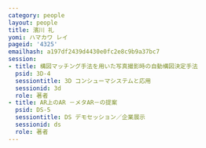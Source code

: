 ```yaml
---
category: people
layout: people
title: 濱川 礼
yomi: ハマカワ レイ
pageid: '4325'
emailhash: a197df2439d4430e0fc2e8c9b9a37bc7
session:
- title: 構図マッチング手法を用いた写真撮影時の自動構図決定手法
  psid: 3D-4
  sessiontitle: 3D コンシューマシステムと応用
  sessionid: 3d
  role: 著者
- title: AR上のAR －メタAR－の提案
  psid: DS-5
  sessiontitle: DS デモセッション／企業展示
  sessionid: ds
  role: 著者
---
```

